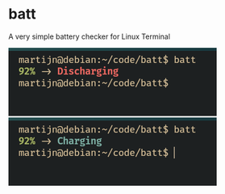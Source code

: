 # batt
A very simple battery checker for Linux Terminal

![Alt text](./images/discharging.png "Discharing")
![Alt text](./images/charging.png "Discharing")
